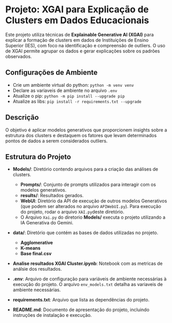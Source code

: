 # Projeto: XGAI para Explicação de Clusters em Dados Educacionais 

Este projeto utiliza técnicas de **Explainable Generative AI (XGAI)** para explicar a formação de clusters em dados de Instituições de Ensino Superior (IES), com foco na identificação e compreensão de outliers. O uso de XGAI permite agrupar os dados e gerar explicações sobre os padrões observados.


## Configurações de Ambiente

* Crie um ambiente virtual do python: `python -m venv venv`
* Declare as variaveis de ambiente no arquivo `.env`
* Atualize o pip: `python -m pip install --upgrade pip`
* Atualize as libs: `pip install -r requirements.txt --upgrade`

## Descrição

O objetivo é aplicar modelos generativos que proporcionem insights sobre a estrutura dos clusters e destaquem os fatores que levam determinados pontos de dados a serem considerados outliers.

## Estrutura do Projeto

- **Models/**: Diretório contendo arquivos para a criação das análises de clusters.
  - **Prompts/**: Conjunto de prompts utilizados para interagir com os modelos generativos.
  - **results/**: Resultados gerados.
  - **WebUI**: Diretório da API de execução de outros modelos Generativos (que podem ser alterados no arquivo `APIWebUI.py`). Para execução do projeto, rodar o arquivo `XAI.py`deste diretório.
  - O Arquivo `Xai.py` do diretorio **Models/** executa o projeto utilizando a IA Generativa do Gemini. 

- **data/**: Diretório que contém as bases de dados utilizadas no projeto.
  - **Agglomerative**
  - **K-means**
  - **Base final.csv**

- **Analise resultados XGAI Cluster.ipynb**: Notebook com as metricas de análsie dos resultados.
- **.env**: Arquivo de configuração para variáveis de ambiente necessárias à execução do projeto. O arquivo `env_models.txt` detalha as variaveis de ambiente necessárias. 

- **requirements.txt**: Arquivo que lista as dependências do projeto.

- **README.md**: Documento de apresentação do projeto, incluindo instruções de instalação e execução.

 